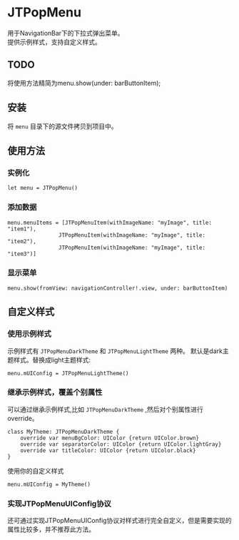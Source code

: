 # JTPopMenu  
用于NavigationBar下的下拉式弹出菜单。  
提供示例样式，支持自定义样式。

## TODO
将使用方法精简为menu.show(under: barButtonItem);  

## 安装  
将 `menu` 目录下的源文件拷贝到项目中。  

## 使用方法  
### 实例化
	let menu = JTPopMenu()  
### 添加数据

	menu.menuItems = [JTPopMenuItem(withImageName: "myImage", title: "item1"),  
                    JTPopMenuItem(withImageName: "myImage", title: "item2"),  
                    JTPopMenuItem(withImageName: "myImage", title: "item3")]  
### 显示菜单
	menu.show(fromView: navigationController!.view, under: barButtonItem)

## 自定义样式  
### 使用示例样式
示例样式有 `JTPopMenuDarkTheme` 和 `JTPopMenuLightTheme` 两种。
默认是dark主题样式。替换成light主题样式:  

	menu.mUIConfig = JTPopMenuLightTheme()

### 继承示例样式，覆盖个别属性
可以通过继承示例样式,比如 `JTPopMenuDarkTheme` ,然后对个别属性进行 override。

	class MyTheme: JTPopMenuDarkTheme {
	    override var menuBgColor: UIColor {return UIColor.brown}
	    override var separatorColor: UIColor {return UIColor.lightGray}
	    override var titleColor: UIColor {return UIColor.black}
	}
使用你的自定义样式  

	menu.mUIConfig = MyTheme()


### 实现JTPopMenuUIConfig协议  
还可通过实现JTPopMenuUIConfig协议对样式进行完全自定义，但是需要实现的属性比较多，并不推荐此方法。 



